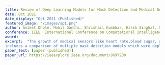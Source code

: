 ```yaml
---
title: Review of Deep Learning Models for Mask Detection and Medical Sensors for IoT based Health Care System 
date: Oct 2021 
date_display: "Oct 2021 (Published)"
featured_image: '/images/sp1.png'
author: Aniket Dhole, Mohit Gandhi, Shrishail Kumbhar, Harsh Singhal, Sonal Gore
conference: IEEE  International Conference on Computational Intelligence and Computing Applications-21
award: 
excerpt:  "The growth of medical sensors like heart rate,blood sugar, and other health monitoring sensors is huge.Along with the use of sensors in devices and healthcare systems, the use of image classification models like mask detection on edge devices is of growing demand. The survey consists of various techniques used in modern healthcare devices and various other methods like sensor fusion and wireless sensors to collect and monitor health data. And it also
includes a comparison of multiple mask detection models which were deployed on embedded devices like Raspberry Pi, Nvidia Jetson and cameras like OpenMV, ESP32Cam and deep learning models like MobileNetV1, InceptionV4, and YOLO Tiny which were optimized using TensorFlow Lite."
paper_text: [paper (published)]
paper_url: https://ieeexplore.ieee.org/document/9697230
---
```

